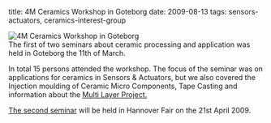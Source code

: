 title: 4M Ceramics Workshop in Goteborg
date: 2009-08-13
tags: sensors-actuators, ceramics-interest-group

![4M Ceramics Workshop in Goteborg](/4m-association/images/ceramics-workshop-goteborg.jpg)  
The first of two seminars about ceramic processing and application was held in Goteborg the 11th of March.  

In total 15 persons attended the workshop. The focus of the seminar was on applications for ceramics in Sensors & Actuators, but we also covered the Injection moulding of Ceramic Micro Components, Tape Casting and information about the [Multi Layer Project.](/4m-association/node/19/19.html)

[The second seminar](/4m-association/node/56/56.html) will be held in Hannover Fair on the 21st April 2009.